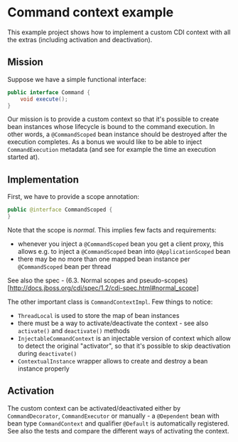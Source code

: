 # Command context example

This example project shows how to implement a custom CDI context with all the extras (including activation and deactivation).

## Mission

Suppose we have a simple functional interface:

```java
public interface Command {
    void execute();
}
```
Our mission is to provide a custom context so that it's possible to create bean instances whose lifecycle is bound to the command execution.
In other words, a `@CommandScoped` bean instance should be destroyed after the execution completes.
As a bonus we would like to be able to inject `CommandExecution` metadata (and see for example the time an execution started at).

## Implementation

First, we have to provide a scope annotation:

```java
public @interface CommandScoped {
}
```

Note that the scope is _normal_.
This implies few facts and requirements:

* whenever you inject a `@CommandScoped` bean you get a client proxy, this allows e.g. to inject a `@CommandScoped` bean into `@ApplicationScoped` bean
* there may be no more than one mapped bean instance per `@CommandScoped` bean per thread

See also the spec - (6.3. Normal scopes and pseudo-scopes)[http://docs.jboss.org/cdi/spec/1.2/cdi-spec.html#normal_scope]

The other important class is `CommandContextImpl`.
Few things to notice:

* `ThreadLocal` is used to store the map of bean instances
* there must be a way to activate/deactivate the context - see also `activate()` and `deactivate()` methods
* `InjectableCommandContext` is an injectable version of context which allow to detect the original "activator", so that it's possible to skip deactivation during `deactivate()`
* `ContextualInstance` wrapper allows to create and destroy a bean instance properly


## Activation

The custom context can be activated/deactivated either by `CommandDecorator`, `CommandExecutor` or manually - a `@Dependent` bean with bean type `CommandContext` and qualifier `@Default` is automatically registered.
See also the tests and compare the different ways of activating the context.